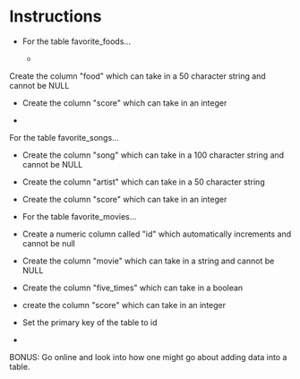 # **Instructions**

* For the table favorite_foods...

  *
 Create the column "food"
 which can take in a 50 character string and cannot be NULL
  
* Create the column "score" which can take in an integer

* 
For the table favorite_songs...

  
* Create the column "song" which can take in a 100 character string and cannot be NULL
  
* Create the column "artist" which can take in a 50 character string
  
* Create the column "score" which can take in an integer

* For the table favorite_movies...

  

* Create a numeric column called "id" which automatically increments and cannot be null
  
* Create the column "movie" which can take in a string and cannot be NULL
  
* Create the column "five_times" which can take in a boolean
  
* create the column "score" which can take in an integer
  
* Set the primary key of the table to id

* 
BONUS: Go online and look into how one might go about adding data into a table.
